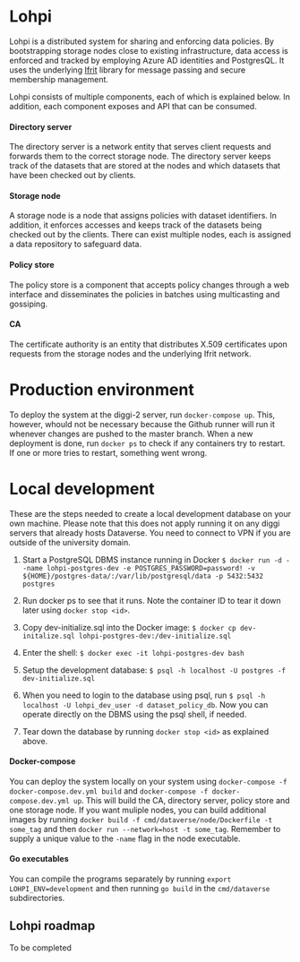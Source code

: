# Lohpi

Lohpi is a distributed system for sharing and enforcing data policies. By bootstrapping storage nodes close to existing infrastructure, 
data access is enforced and tracked by employing Azure AD identities and PostgresQL. It uses the underlying [Ifrit](https://www.github.com/joonnna/ifrit) library for message passing and secure membership management.

Lohpi consists of multiple components, each of which is explained below. In addition, each component exposes and API that can be consumed. 

#### Directory server
The directory server is a network entity that serves client requests and forwards them to the correct storage node. The directory server keeps track of the datasets that are stored at the nodes and which datasets that have been checked out by clients.

#### Storage node
A storage node is a node that assigns policies with dataset identifiers. In addition, it enforces accesses and keeps track of the datasets being checked out by the clients. There can exist multiple nodes, each is assigned a data repository to safeguard data. 

#### Policy store
The policy store is a component that accepts policy changes through a web interface and disseminates the policies in batches using multicasting and gossiping.

#### CA
The certificate authority is an entity that distributes X.509 certificates upon requests from the storage nodes and the underlying Ifrit network. 

# Production environment
To deploy the system at the diggi-2 server, run ```docker-compose up```. This, however, whould not be necessary because the Github runner will run it whenever changes are pushed to the master branch. When a new deployment is done, run ```docker ps``` to check if any containers try to restart. If one or more tries to restart, something went wrong. 

# Local development
These are the steps needed to create a local development database on your own machine.
Please note that this does not apply running it on any diggi servers that already hosts Dataverse.
You need to connect to VPN if you are outside of the university domain. 

1. Start a PostgreSQL DBMS instance running in Docker
```$ docker run -d --name lohpi-postgres-dev -e POSTGRES_PASSWORD=password! -v ${HOME}/postgres-data/:/var/lib/postgresql/data -p 5432:5432 postgres```

2. Run docker ps to see that it runs. Note the container ID to tear it down later using ```docker stop <id>```.

3. Copy dev-initialize.sql into the Docker image:
```$ docker cp dev-initalize.sql lohpi-postgres-dev:/dev-initialize.sql```

4. Enter the shell:
```$ docker exec -it lohpi-postgres-dev bash```

5. Setup the development database:
```$ psql -h localhost -U postgres -f dev-initialize.sql```

6. When you need to login to the database using psql, run 
```$ psql -h localhost -U lohpi_dev_user -d dataset_policy_db```. Now you can operate directly on the DBMS using the psql shell, if needed. 

7. Tear down the database by running ```docker stop <id>``` as explained above. 

#### Docker-compose 
You can deploy the system locally on your system using ```docker-compose -f docker-compose.dev.yml build``` and ```docker-compose -f docker-compose.dev.yml up```. This will build the CA, directory server, policy store and one storage node. If you want muliple nodes, you can build additional images by running ```docker build -f cmd/dataverse/node/Dockerfile -t some_tag``` and then ```docker run --network=host -t some_tag```. Remember to supply a unique value to the ```-name``` flag in the node executable.

#### Go executables
You can compile the programs separately by running ```export LOHPI_ENV=development``` and then running ```go build``` in the ```cmd/dataverse``` subdirectories. 

## Lohpi roadmap
To be completed
